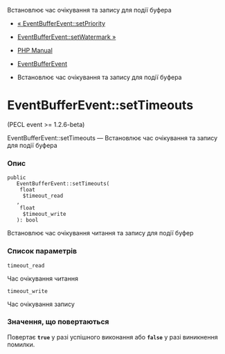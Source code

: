 Встановлює час очікування та запису для події буфера

-   [« EventBufferEvent::setPriority](eventbufferevent.setpriority.html)
    
-   [EventBufferEvent::setWatermark »](eventbufferevent.setwatermark.html)
    
-   [PHP Manual](index.html)
    
-   [EventBufferEvent](class.eventbufferevent.html)
    
-   Встановлює час очікування та запису для події буфера
    

# EventBufferEvent::setTimeouts

(PECL event >= 1.2.6-beta)

EventBufferEvent::setTimeouts — Встановлює час очікування та запису для події буфера

### Опис

```methodsynopsis
public
   EventBufferEvent::setTimeouts(
    float
     $timeout_read
   , 
    float
     $timeout_write
   ): bool
```

Встановлює час очікування читання та запису для події буфер

### Список параметрів

`timeout_read`

Час очікування читання

`timeout_write`

Час очікування запису

### Значення, що повертаються

Повертає **`true`** у разі успішного виконання або **`false`** у разі виникнення помилки.